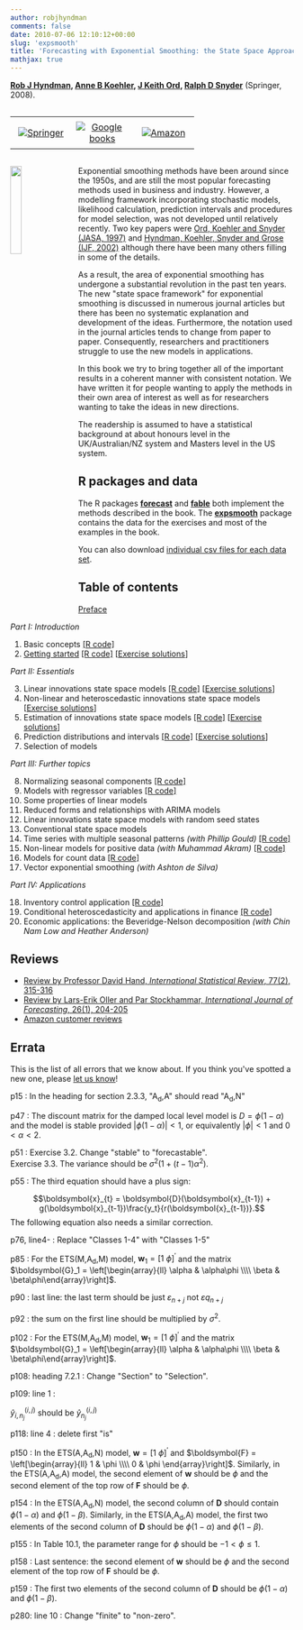 ```yaml
---
author: robjhyndman
comments: false
date: 2010-07-06 12:10:12+00:00
slug: 'expsmooth'
title: 'Forecasting with Exponential Smoothing: the State Space Approach'
mathjax: true
---
```


**[Rob J Hyndman](http://robjhyndman.com), [Anne B Koehler](http://www.fsb.muohio.edu/directory/koehleab), [J Keith Ord](https://gufaculty360.georgetown.edu/s/faculty-profile?netid=ordk), [Ralph D Snyder](https://research.monash.edu/en/persons/ralph-snyder)** (Springer, 2008).

<style>
.verticalhorizontal {
    display: table-cell;
    vertical-align: middle;
}
</style>

<div class="verticalhorizontal">
<table style="width: 100%; table-layout: fixed;"><tr>
  <td width="33%" style="text-align:center; padding: 0.5rem"><a href="https://www.springer.com/us/book/9783540719168"><img src="springer.png" alt="Springer"></a></td>
  <td width="33%" style="text-align:center; padding: 0.5rem"><a href="https://books.google.com/books?id=GSyzox8Lu9YC&amp;lpg=PP1&amp;pg=PP1"><img src="google_books.png" alt="Google books"></a></td>
  <td width="33%" style="text-align:center; padding: 0.5rem"><a href="https://geni.us/expsmooth"><img src="amazon.png" alt="Amazon"></a></td>
</tr></table>
</div>

<a href="https://geni.us/expsmooth"><img src='/img/expsmooth.jpg' width=20% align='left' style="margin-right: 20px; margin-bottom: 20px;"></a>

Exponential smoothing methods have been around since the 1950s, and are still the most popular forecasting methods used in business and industry. However, a modelling framework incorporating stochastic models, likelihood calculation, prediction intervals and procedures for model selection, was not developed until relatively recently. Two key papers were [Ord, Koehler and Snyder (JASA, 1997)](https://www.jstor.org/stable/2965433) and [Hyndman, Koehler, Snyder and Grose (IJF, 2002)](http://robjhyndman.com/papers/hksg) although there have been many others filling in some of the details.

As a result, the area of exponential smoothing has undergone a substantial revolution in the past ten years. The new "state space framework" for exponential smoothing is discussed in numerous journal articles but there has been no systematic explanation and development of the ideas. Furthermore, the notation used in the journal articles tends to change from paper to paper. Consequently, researchers and practitioners struggle to use the new models in applications.

In this book we try to bring together all of the important results in a coherent manner with consistent notation. We have written it for people wanting to apply the methods in their own area of interest as well as for researchers wanting to take the ideas in new directions.

The readership is assumed to have a statistical background at about honours level in the UK/Australian/NZ system and Masters level in the US system.

## R packages and data

The R packages [**forecast**](http://pkg.robjhyndman.com/forecast) and [**fable**](https://fable.tidyverts.org/) both implement the methods described in the book. The [**expsmooth**](http://pkg.robjhyndman.com/expsmooth) package contains the data for the exercises and most of the examples in the book.

You can also download [individual csv files for each data set](expsmooth_data.zip).

## Table of contents

[Preface](expsmooth_preface.pdf)

*Part I: Introduction*

 1. Basic concepts [[R code]](chap01.R)
 2. [Getting started](expsmooth_ch2.pdf) [[R code]](chap02.R) [[Exercise solutions](ch2_solutions.pdf)]

*Part II: Essentials*

 3. Linear innovations state space models [[R code]](chap03.R) [[Exercise solutions](ch3_solutions.pdf)]
 4. Non-linear and heteroscedastic innovations state space models [[Exercise solutions](ch4_solutions.pdf)]
 5. Estimation of innovations state space models [[R code]](chap05.R) [[Exercise solutions](ch5_solutions.R)]
 6. Prediction distributions and intervals [[R code]](chap06.R) [[Exercise solutions](ch6_solutions.pdf)]
 7. Selection of models

*Part III: Further topics*

 8. Normalizing seasonal components [[R code]](chap08.R)
 9. Models with regressor variables [[R code]](chap09.R)
 10. Some properties of linear models
 11. Reduced forms and relationships with ARIMA models
 12. Linear innovations state space models with random seed states
 13. Conventional state space models
 14. Time series with multiple seasonal patterns *(with Phillip Gould)* [[R code]](chap14.R)
 15. Non-linear models for positive data *(with Muhammad Akram)* [[R code]](chap15.R)
 16. Models for count data [[R code]](chap16.R)
 17. Vector exponential smoothing *(with Ashton de Silva)*

*Part IV: Applications*

 18. Inventory control application [[R code]](chap18.R)
 19. Conditional heteroscedasticity and applications in finance [[R code]](chap19.R)
 20. Economic applications: the Beveridge-Nelson decomposition *(with Chin Nam Low and Heather Anderson)*

## Reviews

 * [Review by Professor David Hand, *International Statistical Review*, 77(2), 315-316](https://doi.org/10.1111/j.1751-5823.2009.00085_17.x)
 * [Review by Lars-Erik Oller and Par Stockhammar, *International Journal of Forecasting*, 26(1), 204-205](https://doi.org/10.1016/j.ijforecast.2009.09.005)
 * [Amazon customer reviews](http://www.amazon.com/Forecasting-Exponential-Smoothing-Approach-Statistics/product-reviews/3540719164?tag=otexts-20)


## Errata

This is the list of all errors that we know about. If you think you've spotted a new one, please [let us know](mailto:Rob.Hyndman@monash.edu?Subject=Errata)!

p15
: In the heading for section 2.3.3, "A<sub>d</sub>,A" should read "A<sub>d</sub>,N"

p47
: The discount matrix for the damped local level model is $D=\phi(1-\alpha)$ and the model is stable provided $|\phi(1-\alpha)|<1$, or equivalently $|\phi|<1$ and $0 < \alpha < 2$.

p51
: Exercise 3.2. Change "stable" to "forecastable".<br>
Exercise 3.3. The variance should be $\sigma^2(1+(t-1)\alpha^2)$.

p55
: The third equation should have a plus sign:
    <div>
    $$\boldsymbol{x}_{t} = \boldsymbol{D}(\boldsymbol{x}_{t-1}) + g(\boldsymbol{x}_{t-1})\frac{y_t}{r(\boldsymbol{x}_{t-1})}.$$
    </div>
    The following equation also needs a similar correction.

p76, line4-
: Replace "Classes 1-4" with "Classes 1-5"

p85
: For the ETS(M,A<sub>d</sub>,M) model, $\boldsymbol{w}_1 = [1 ~ \phi]^\prime$  and the matrix $\boldsymbol{G}_1 = \left[\begin{array}{ll}
\alpha & \alpha\phi \\\\ \beta & \beta\phi\end{array}\right]$.

p90
: last line: the last term should be just $\varepsilon_{n+j}$ not $\varepsilon q_{n+j}$


p92
: the sum on the first line should be multiplied by $\sigma^2$.

p102
: For the ETS(M,A<sub>d</sub>,M) model, $\boldsymbol{w}_1 = [1 ~ \phi]^\prime$ and the matrix $\boldsymbol{G}_1 = \left[\begin{array}{ll}
\alpha & \alpha\phi \\\\ \beta & \beta\phi\end{array}\right]$.

p108: heading 7.2.1
: Change "Section" to "Selection".

p109: line 1
: <div>$\hat{y}_{i,n_j}^{(i,j)}$ should be $\hat{y}_{n_j}^{(i,j)}$</div>

p118: line 4
: delete first "is"

p150
: In the ETS(A,A<sub>d</sub>,N) model, $\boldsymbol{w} = [1 ~ \phi]^\prime$ and $\boldsymbol{F} = \left[\begin{array}{ll}
1 & \phi \\\\
0 & \phi
\end{array}\right]$. Similarly, in the ETS(A,A<sub>d</sub>,A) model, the second element of $\boldsymbol{w}$ should be $\phi$ and the second element of the top row of $\boldsymbol{F}$ should be $\phi$.


p154
: In the ETS(A,A<sub>d</sub>,N) model, the second column of $\boldsymbol{D}$ should contain $\phi(1-\alpha)$ and $\phi(1-\beta)$. Similarly, in the ETS(A,A<sub>d</sub>,A) model, the first two elements of the second column of $\boldsymbol{D}$ should be $\phi(1-\alpha)$ and $\phi(1-\beta)$.

p155
: In Table 10.1, the parameter range for $\phi$ should be $-1<\phi\le1$.

p158
: Last sentence: the second element of $\boldsymbol{w}$ should be $\phi$ and the second element of the top row of $\boldsymbol{F}$ should be $\phi$.

p159
: The first two elements of the second column of $\boldsymbol{D}$ should be $\phi(1-\alpha)$ and $\phi(1-\beta)$.

p280: line 10
: Change "finite" to "non-zero".
</dl>


